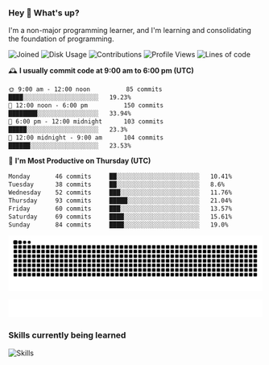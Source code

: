 ### Hey :wave: What's up?

I'm a non-major programming learner, and I'm learning and consolidating the foundation of programming.

<!--START_SECTION:waka-->
![Joined](http://img.shields.io/badge/Joined-6%20years%20ago-6D67E4?style=flat&labelColor=453C67)
![Disk Usage](http://img.shields.io/badge/Github%27s%20Storage-591.8%20MB-FD841F?style=flat&labelColor=E14D2A)
![Contributions](http://img.shields.io/badge/Contributions%20in%202023-46-7DCE13?style=flat&labelColor=2B7A0B)
![Profile Views](http://img.shields.io/badge/Profile%20Views-229-3AB4F2?style=flat&labelColor=0078AA)
![Lines of code](https://img.shields.io/badge/Lines%20of%20code-2%20Million%20Lines%20of%20code-FF8B8B?style=flat&labelColor=EB4747)

🕰️ **I usually commit code at 9:00 am to 6:00 pm (UTC)** 

```text
🌞 9:00 am - 12:00 noon          85 commits     ████░░░░░░░░░░░░░░░░░░░░░   19.23% 
🌆 12:00 noon - 6:00 pm          150 commits    ████████░░░░░░░░░░░░░░░░░   33.94% 
🌃 6:00 pm - 12:00 midnight      103 commits    █████░░░░░░░░░░░░░░░░░░░░   23.3% 
🌙 12:00 midnight - 9:00 am      104 commits    ██████░░░░░░░░░░░░░░░░░░░   23.53%
```
📅 **I'm Most Productive on Thursday (UTC)** 

```text
Monday       46 commits     ██░░░░░░░░░░░░░░░░░░░░░░░   10.41% 
Tuesday      38 commits     ██░░░░░░░░░░░░░░░░░░░░░░░   8.6% 
Wednesday    52 commits     ███░░░░░░░░░░░░░░░░░░░░░░   11.76% 
Thursday     93 commits     █████░░░░░░░░░░░░░░░░░░░░   21.04% 
Friday       60 commits     ███░░░░░░░░░░░░░░░░░░░░░░   13.57% 
Saturday     69 commits     ████░░░░░░░░░░░░░░░░░░░░░   15.61% 
Sunday       84 commits     ████░░░░░░░░░░░░░░░░░░░░░   19.0%
```



<!--END_SECTION:waka-->

![Snake animation](https://raw.githubusercontent.com/dirname/dirname/output/snake.svg)

![metrics](github-metrics.svg)

### Skills currently being learned

![Skills](https://skillicons.dev/icons?i=linux,rust,go,solidity,typescript,bash,git,postgres,mysql,redis,mongo,docker,kubernetes,grafana,prometheus)
